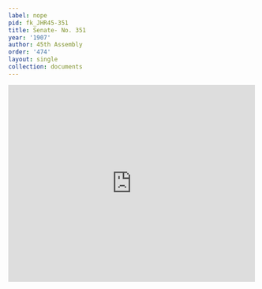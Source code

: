 ```yaml
---
label: nope
pid: fk_JHR45-351
title: Senate- No. 351
year: '1907'
author: 45th Assembly
order: '474'
layout: single
collection: documents
---
```

<iframe src="https://northwestern.app.box.com/embed/s/qk7559ugaqbmlp1xdsk2jkans87ps36x?sortColumn=date&view=list" width="500" height="400" frameborder="0" allowfullscreen webkitallowfullscreen msallowfullscreen></iframe>
